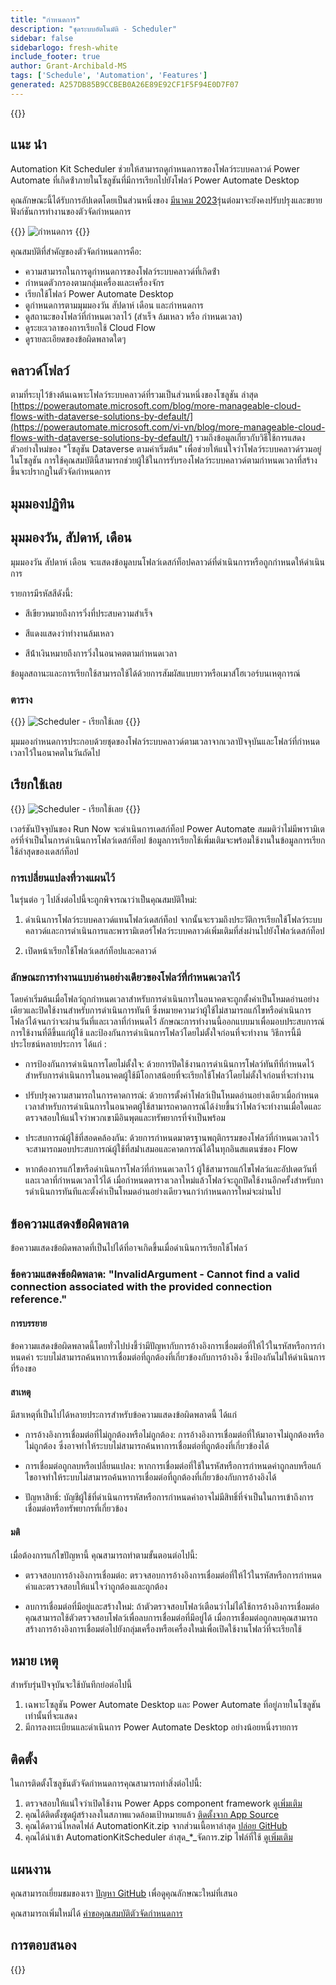 ```yaml
---
title: "กำหนดการ"
description: "ชุดระบบอัตโนมัติ - Scheduler"
sidebar: false
sidebarlogo: fresh-white
include_footer: true
author: Grant-Archibald-MS
tags: ['Schedule', 'Automation', 'Features']
generated: A257DB85B9CCBEB0A26E89E92CF1F5F94E0D7F07
---
```


{{<toc>}}

## แนะ นำ

Automation Kit Scheduler ช่วยให้สามารถดูกําหนดการของโฟลว์ระบบคลาวด์ Power Automate ที่เกิดซ้ําภายในโซลูชันที่มีการเรียกไปยังโฟลว์ Power Automate Desktop

คุณลักษณะนี้ได้รับการอัปเดตโดยเป็นส่วนหนึ่งของ [มีนาคม 2023](/th/releases/march-2023)รุ่นต่อมาจะยังคงปรับปรุงและขยายฟังก์ชันการทํางานของตัวจัดกําหนดการ

{{<border>}}
![กำหนดการ](/images/schedule.png)
{{</border>}}

คุณสมบัติที่สําคัญของตัวจัดกําหนดการคือ:

- ความสามารถในการดูกําหนดการของโฟลว์ระบบคลาวด์ที่เกิดซ้ํา
- กําหนดตัวกรองตามกลุ่มเครื่องและเครื่องจักร
- เรียกใช้โฟลว์ Power Automate Desktop
- ดูกําหนดการตามมุมมองวัน สัปดาห์ เดือน และกําหนดการ
- ดูสถานะของโฟลว์ที่กําหนดเวลาไว้ (สําเร็จ ล้มเหลว หรือ กําหนดเวลา)
- ดูระยะเวลาของการเรียกใช้ Cloud Flow
- ดูรายละเอียดของข้อผิดพลาดใดๆ

## คลาวด์โฟลว์

ตามที่ระบุไว้ข้างต้นเฉพาะโฟลว์ระบบคลาวด์ที่รวมเป็นส่วนหนึ่งของโซลูชัน ล่าสุด [https://powerautomate.microsoft.com/blog/more-manageable-cloud-flows-with-dataverse-solutions-by-default/](https://powerautomate.microsoft.com/vi-vn/blog/more-manageable-cloud-flows-with-dataverse-solutions-by-default/) รวมถึงข้อมูลเกี่ยวกับวิธีใช้การแสดงตัวอย่างใหม่ของ "โซลูชัน Dataverse ตามค่าเริ่มต้น" เพื่อช่วยให้แน่ใจว่าโฟลว์ระบบคลาวด์รวมอยู่ในโซลูชัน การใช้คุณสมบัตินี้สามารถช่วยผู้ใช้ในการรับรองโฟลว์ระบบคลาวด์ตามกําหนดเวลาที่สร้างขึ้นจะปรากฏในตัวจัดกําหนดการ

## มุมมองปฏิทิน

## มุมมองวัน, สัปดาห์, เดือน

มุมมองวัน สัปดาห์ เดือน จะแสดงข้อมูลบนโฟลว์เดสก์ท็อปคลาวด์ที่ดําเนินการหรือถูกกําหนดให้ดําเนินการ

รายการมีรหัสสีดังนี้:

- สีเขียวหมายถึงการวิ่งที่ประสบความสําเร็จ

- สีแดงแสดงว่าทํางานล้มเหลว

- สีน้ําเงินหมายถึงการวิ่งในอนาคตตามกําหนดเวลา

ข้อมูลสถานะและการเรียกใช้สามารถใช้ได้ด้วยการสัมผัสแบบยาวหรือเมาส์โฮเวอร์บนเหตุการณ์

### ตาราง

{{<border>}}
![Scheduler - เรียกใช้เลย](/images/scheduler-schedule-view.png)
{{</border>}}

มุมมองกําหนดการประกอบด้วยชุดของโฟลว์ระบบคลาวด์ตามเวลาจากเวลาปัจจุบันและโฟลว์ที่กําหนดเวลาไว้ในอนาคตในวันถัดไป

## เรียกใช้เลย

{{<border>}}
![Scheduler - เรียกใช้เลย](/images/scheduler-run-now.png)
{{</border>}}

เวอร์ชันปัจจุบันของ Run Now จะดําเนินการเดสก์ท็อป Power Automate สมมติว่าไม่มีพารามิเตอร์ที่จําเป็นในการดําเนินการโฟลว์เดสก์ท็อป ข้อมูลการเรียกใช้เพิ่มเติมจะพร้อมใช้งานในข้อมูลการเรียกใช้ล่าสุดของเดสก์ท็อป

### การเปลี่ยนแปลงที่วางแผนไว้

ในรุ่นต่อ ๆ ไปสิ่งต่อไปนี้จะถูกพิจารณาว่าเป็นคุณสมบัติใหม่:

1. ดําเนินการโฟลว์ระบบคลาวด์แทนโฟลว์เดสก์ท็อป จากนั้นจะรวมถึงประวัติการเรียกใช้โฟลว์ระบบคลาวด์และการดําเนินการและพารามิเตอร์โฟลว์ระบบคลาวด์เพิ่มเติมที่ส่งผ่านไปยังโฟลว์เดสก์ท็อป

2. เปิดหน้าเรียกใช้โฟลว์เดสก์ท็อปและคลาวด์

### ลักษณะการทํางานแบบอ่านอย่างเดียวของโฟลว์ที่กําหนดเวลาไว้

โดยค่าเริ่มต้นเมื่อโฟลว์ถูกกําหนดเวลาสําหรับการดําเนินการในอนาคตจะถูกตั้งค่าเป็นโหมดอ่านอย่างเดียวและปิดใช้งานสําหรับการดําเนินการทันที ซึ่งหมายความว่าผู้ใช้ไม่สามารถแก้ไขหรือดําเนินการโฟลว์ได้จนกว่าจะผ่านวันที่และเวลาที่กําหนดไว้ ลักษณะการทํางานนี้ออกแบบมาเพื่อมอบประสบการณ์การใช้งานที่ดีขึ้นแก่ผู้ใช้ และป้องกันการดําเนินการโฟลว์โดยไม่ตั้งใจก่อนที่จะทํางาน
วิธีการนี้มีประโยชน์หลายประการ ได้แก่ :

- การป้องกันการดําเนินการโดยไม่ตั้งใจ: ด้วยการปิดใช้งานการดําเนินการโฟลว์ทันทีที่กําหนดไว้สําหรับการดําเนินการในอนาคตผู้ใช้มีโอกาสน้อยที่จะเรียกใช้โฟลว์โดยไม่ตั้งใจก่อนที่จะทํางาน

- ปรับปรุงความสามารถในการคาดการณ์: ด้วยการตั้งค่าโฟลว์เป็นโหมดอ่านอย่างเดียวเมื่อกําหนดเวลาสําหรับการดําเนินการในอนาคตผู้ใช้สามารถคาดการณ์ได้ง่ายขึ้นว่าโฟลว์จะทํางานเมื่อใดและตรวจสอบให้แน่ใจว่าพวกเขามีอินพุตและทรัพยากรที่จําเป็นพร้อม

- ประสบการณ์ผู้ใช้ที่สอดคล้องกัน: ด้วยการกําหนดมาตรฐานพฤติกรรมของโฟลว์ที่กําหนดเวลาไว้ จะสามารถมอบประสบการณ์ผู้ใช้ที่สม่ําเสมอและคาดการณ์ได้ในทุกอินสแตนซ์ของ Flow

- หากต้องการแก้ไขหรือดําเนินการโฟลว์ที่กําหนดเวลาไว้ ผู้ใช้สามารถแก้ไขโฟลว์และอัปเดตวันที่และเวลาที่กําหนดเวลาไว้ได้ เมื่อกําหนดตารางเวลาใหม่แล้วโฟลว์จะถูกปิดใช้งานอีกครั้งสําหรับการดําเนินการทันทีและตั้งค่าเป็นโหมดอ่านอย่างเดียวจนกว่ากําหนดการใหม่จะผ่านไป

## ข้อความแสดงข้อผิดพลาด

ข้อความแสดงข้อผิดพลาดที่เป็นไปได้ที่อาจเกิดขึ้นเมื่อดําเนินการเรียกใช้โฟลว์

### ข้อความแสดงข้อผิดพลาด: "InvalidArgument - Cannot find a valid connection associated with the provided connection reference."

#### การบรรยาย

ข้อความแสดงข้อผิดพลาดนี้โดยทั่วไปบ่งชี้ว่ามีปัญหากับการอ้างอิงการเชื่อมต่อที่ให้ไว้ในรหัสหรือการกําหนดค่า ระบบไม่สามารถค้นหาการเชื่อมต่อที่ถูกต้องที่เกี่ยวข้องกับการอ้างอิง ซึ่งป้องกันไม่ให้ดําเนินการที่ร้องขอ

#### สาเหตุ

มีสาเหตุที่เป็นไปได้หลายประการสําหรับข้อความแสดงข้อผิดพลาดนี้ ได้แก่

- การอ้างอิงการเชื่อมต่อที่ไม่ถูกต้องหรือไม่ถูกต้อง: การอ้างอิงการเชื่อมต่อที่ให้มาอาจไม่ถูกต้องหรือไม่ถูกต้อง ซึ่งอาจทําให้ระบบไม่สามารถค้นหาการเชื่อมต่อที่ถูกต้องที่เกี่ยวข้องได้

- การเชื่อมต่อถูกลบหรือเปลี่ยนแปลง: หากการเชื่อมต่อที่ใช้ในรหัสหรือการกําหนดค่าถูกลบหรือแก้ไขอาจทําให้ระบบไม่สามารถค้นหาการเชื่อมต่อที่ถูกต้องที่เกี่ยวข้องกับการอ้างอิงได้

- ปัญหาสิทธิ์: บัญชีผู้ใช้ที่ดําเนินการรหัสหรือการกําหนดค่าอาจไม่มีสิทธิ์ที่จําเป็นในการเข้าถึงการเชื่อมต่อหรือทรัพยากรที่เกี่ยวข้อง

#### มติ

เมื่อต้องการแก้ไขปัญหานี้ คุณสามารถทําตามขั้นตอนต่อไปนี้:

- ตรวจสอบการอ้างอิงการเชื่อมต่อ: ตรวจสอบการอ้างอิงการเชื่อมต่อที่ให้ไว้ในรหัสหรือการกําหนดค่าและตรวจสอบให้แน่ใจว่าถูกต้องและถูกต้อง

- ลบการเชื่อมต่อที่มีอยู่และสร้างใหม่: ถ้าตัวตรวจสอบโฟลว์เตือนว่าไม่ได้ใช้การอ้างอิงการเชื่อมต่อ คุณสามารถใช้ตัวตรวจสอบโฟลว์เพื่อลบการเชื่อมต่อที่มีอยู่ได้ เมื่อการเชื่อมต่อถูกลบคุณสามารถสร้างการอ้างอิงการเชื่อมต่อไปยังกลุ่มเครื่องหรือเครื่องใหม่เพื่อเปิดใช้งานโฟลว์ที่จะเรียกใช้

## หมาย เหตุ

สําหรับรุ่นปัจจุบันจะใช้บันทึกย่อต่อไปนี้

1. เฉพาะโซลูชัน Power Automate Desktop และ Power Automate ที่อยู่ภายในโซลูชันเท่านั้นที่จะแสดง
1. มีการลงทะเบียนและดําเนินการ Power Automate Desktop อย่างน้อยหนึ่งรายการ

## ติดตั้ง

ในการติดตั้งโซลูชันตัวจัดกําหนดการคุณสามารถทําสิ่งต่อไปนี้:

1. ตรวจสอบให้แน่ใจว่าเปิดใช้งาน Power Apps component framework <a href="https://learn.microsoft.com/power-apps/developer/component-framework/component-framework-for-canvas-apps#enable-the-power-apps-component-framework-feature" target="_blank">ดูเพิ่มเติม</a>
1. คุณได้ติดตั้งชุดผู้สร้างลงในสภาพแวดล้อมเป้าหมายแล้ว <a href="https://appsource.microsoft.com/product/dynamics-365/microsoftpowercatarch.creatorkit1" target="_blank">ติดตั้งจาก App Source</a>
1. คุณได้ดาวน์โหลดไฟล์ AutomationKit.zip จากส่วนเนื้อหาล่าสุด <a href="https://github.com/microsoft/powercat-automation-kit/releases" target="_blank">ปล่อย GitHub</a>
1. คุณได้นําเข้า AutomationKitScheduler ล่าสุด_*_จัดการ.zip ไฟล์ที่ใช้ <a href='https://learn.microsoft.com/power-apps/maker/data-platform/import-update-export-solutions' target="_blank">ดูเพิ่มเติม</a>

## แผนงาน

คุณสามารถเยี่ยมชมของเรา <a href="https://github.com/microsoft/powercat-automation-kit/issues?q=is%3Aissue+is%3Aopen+label%3Ascheduler" target="_blank">ปัญหา GitHub</a> เพื่อดูคุณลักษณะใหม่ที่เสนอ

คุณสามารถเพิ่มใหม่ได้ <a href="https://github.com/microsoft/powercat-automation-kit/issues/new?assignees=&labels=automation-kit%2Cenhancement%2Cscheduler&template=2-automation-kit-feature.yml&title=%5BAutomation+Kit+-+Feature%5D%3A+FEATURE+TITLE" target="_blank">คําขอคุณสมบัติตัวจัดกําหนดการ</a>

## การตอบสนอง

{{<questions name="/content/th/features/scheduler.json" completed="ขอขอบคุณที่ให้ข้อเสนอแนะ" showNavigationButtons="false" locale="th">}}
